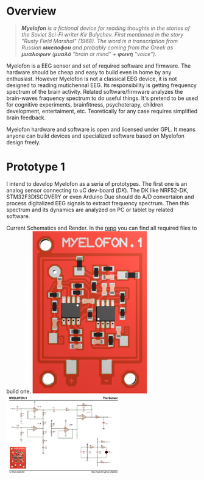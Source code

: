 
# Overview
>_**Myelofon** is a fictional device for reading thoughts in the stories of the Soviet Sci-Fi writer Kir Bulychev. First mentioned in the story "Rusty Field Marshal" (1968). The word is a transcription from Russian **миелофон** and probably coming from the Greek as **μυαλοφων** (**μυαλό** "brain or mind" + **φωνή** "voice")_. 

Myelofon is a EEG sensor and set of required software and firmware. The hardware should be cheap and easy to build even in home by any enthusiast. However Myelofon is not a classical EEG device, it is not designed to reading mutichennal EEG. Its responsibility is getting frequency spectrum of the brain activity. Related software/firmware analyzes the brain-waves fraquency spectrum to do useful things. It's pretend to be used for cognitive experiments, brainfitness, psychoterapy, children development, entertaiment, etc. Teoretically for any case requires simplified brain feedback.

Myelofon hardware and software is open and licensed under GPL. It means anyone can build devices and specialized software based on Myelofon design freely.

# Prototype 1
I intend to develop Myelofon as a seria of prototypes. The first one is an analog sensor connecting to uC dev-board (_DK_). The DK like NRF52-DK, STM32F3DISCOVERY or even Arduino Due should do A/D convertaion and process digitalized EEG signals to extract frequency spectrum. Then this spectrum and its dynamics are analyzed on PC or tablet by related software.

Current Schematics and Render. In the [repo](https://github.com/sudachen/Myelofon/proto1) you can find all required files to build one.
<a href="https://github.com/sudachen/Myelofon/raw/master/proto1/pcb/myelofon_p1.png"><img width="300px" src="https://github.com/sudachen/Myelofon/raw/master/proto1/pcb/myelofon_p1.png"/></a>
<a href="https://github.com/sudachen/Myelofon/raw/master/proto1/pcb/myelofon_p1_schem.png"><img width="300px" src="https://github.com/sudachen/Myelofon/raw/master/proto1/pcb/myelofon_p1_schem.png"/></a>
